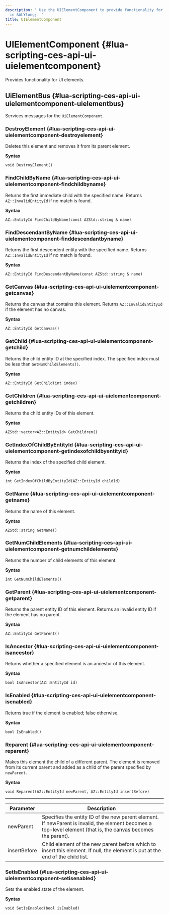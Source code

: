```yaml
---
description: ' Use the UIElementComponent to provide functionality for UI elements
  in &ALYlong;. '
title: UIElementComponent
---
```

# UIElementComponent {#lua-scripting-ces-api-ui-uielementcomponent}

Provides functionality for UI elements\.

## UiElementBus {#lua-scripting-ces-api-ui-uielementcomponent-uielementbus}

Services messages for the `UiElementComponent`\.

### DestroyElement {#lua-scripting-ces-api-ui-uielementcomponent-destroyelement}

Deletes this element and removes it from its parent element\.

**Syntax**

```
void DestroyElement()
```

### FindChildByName {#lua-scripting-ces-api-ui-uielementcomponent-findchildbyname}

Returns the first immediate child with the specified name\. Returns `AZ::InvalidEntityId` if no match is found\.

**Syntax**

```
AZ::EntityId FindChildByName(const AZStd::string & name)
```

### FindDescendantByName {#lua-scripting-ces-api-ui-uielementcomponent-finddescendantbyname}

Returns the first descendent entity with the specified name\. Returns `AZ::InvalidEntityId` if no match is found\.

**Syntax**

```
AZ::EntityId FindDescendantByName(const AZStd::string & name)
```

### GetCanvas {#lua-scripting-ces-api-ui-uielementcomponent-getcanvas}

Returns the canvas that contains this element\. Returns `AZ::InvalidEntityId` if the element has no canvas\.

**Syntax**

```
AZ::EntityId GetCanvas()
```

### GetChild {#lua-scripting-ces-api-ui-uielementcomponent-getchild}

Returns the child entity ID at the specified index\. The specified index must be less than `GetNumChildElements()`\.

**Syntax**

```
AZ::EntityId GetChild(int index)
```

### GetChildren {#lua-scripting-ces-api-ui-uielementcomponent-getchildren}

Returns the child entity IDs of this element\.

**Syntax**

```
AZStd::vector<AZ::EntityId> GetChildren()
```

### GetIndexOfChildByEntityId {#lua-scripting-ces-api-ui-uielementcomponent-getindexofchildbyentityid}

Returns the index of the specified child element\.

**Syntax**

```
int GetIndexOfChildByEntityId(AZ::EntityId childId)
```

### GetName {#lua-scripting-ces-api-ui-uielementcomponent-getname}

Returns the name of this element\.

**Syntax**

```
AZStd::string GetName()
```

### GetNumChildElements {#lua-scripting-ces-api-ui-uielementcomponent-getnumchildelements}

Returns the number of child elements of this element\.

**Syntax**

```
int GetNumChildElements()
```

### GetParent {#lua-scripting-ces-api-ui-uielementcomponent-getparent}

Returns the parent entity ID of this element\. Returns an invalid entity ID if the element has no parent\.

**Syntax**

```
AZ::EntityId GetParent()
```

### IsAncestor {#lua-scripting-ces-api-ui-uielementcomponent-isancestor}

Returns whether a specified element is an ancestor of this element\.

**Syntax**

```
bool IsAncestor(AZ::EntityId id)
```

### IsEnabled {#lua-scripting-ces-api-ui-uielementcomponent-isenabled}

Returns true if the element is enabled; false otherwise\.

**Syntax**

```
bool IsEnabled()
```

### Reparent {#lua-scripting-ces-api-ui-uielementcomponent-reparent}

Makes this element the child of a different parent\. The element is removed from its current parent and added as a child of the parent specified by `newParent`\.

**Syntax**

```
void Reparent(AZ::EntityId newParent, AZ::EntityId insertBefore)
```


****

| Parameter | Description |
| --- | --- |
| newParent | Specifies the entity ID of the new parent element\. If newParent is invalid, the element becomes a top\-level element \(that is, the canvas becomes the parent\)\. |
| insertBefore | Child element of the new parent before which to insert this element\. If null, the element is put at the end of the child list\. |

### SetIsEnabled {#lua-scripting-ces-api-ui-uielementcomponent-setisenabled}

Sets the enabled state of the element\.

**Syntax**

```
void SetIsEnabled(bool isEnabled)
```